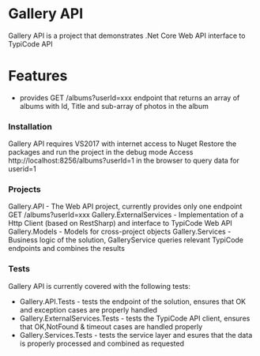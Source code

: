 # Gallery API

Gallery API is a project that demonstrates .Net Core Web API interface to TypiCode API

# Features

  - provides GET /albums?userId=xxx endpoint that returns an array of albums with Id, Title and sub-array of photos in the album

### Installation

Gallery API requires VS2017 with internet access to Nuget
Restore the packages and run the project in the debug mode
Access http://localhost:8256/albums?userId=1 in the browser to query data for userid=1

### Projects

Gallery.API - The Web API project, currently provides only one endpoint GET /albums?userId=xxx
Gallery.ExternalServices - Implementation of a Http Client (based on RestSharp) and interface to TypiCode Web API
Gallery.Models - Models for cross-project objects
Gallery.Services - Business logic of the solution, GalleryService queries relevant TypiCode endpoints and combines the results

### Tests

Gallery API is currently covered with the following tests:

- Gallery.API.Tests - tests the endpoint of the solution, ensures that OK and exception cases are properly handled
- Gallery.ExternalServices.Tests - tests the TypiCode API client, ensures that OK,NotFound & timeout cases are handled properly
- Gallery.Services.Tests - tests the service layer and esures that the data is properly processed and combined as requested
